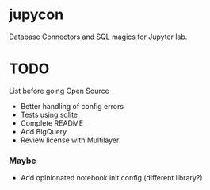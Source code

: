 # jupycon

Database Connectors and SQL magics for Jupyter lab.

# TODO

List before going Open Source

- Better handling of config errors
- Tests using sqlite
- Complete README
- Add BigQuery
- Review license with Multilayer

### Maybe

- Add opinionated notebook init config (different library?)